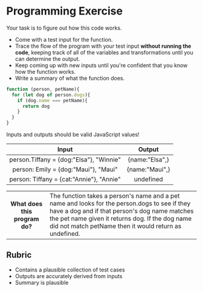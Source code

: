 # Programming Exercise

Your task is to figure out how this code works.

* Come with a test input for the function.
* Trace the flow of the program with your test input **without running the code**, keeping track of all of the variables and transformations until you can determine the output.
* Keep coming up with new inputs until you're confident that you know how the function works.
* Write a summary of what the function does.

```js
function (person, petName){
  for (let dog of person.dogs){
    if (dog.name === petName){
      return dog
    }
  }
}
```

Inputs and outputs should be valid JavaScript values!

| Input | Output |
| :---: | :---: |
|person.Tiffany = {dog:"Elsa"}, "Winnie" | {name:"Elsa",} |  
|person: Emily = {dog:"Maui"}, "Maui" | {name:"Maui",} |  
|person: Tiffany = {cat:"Annie"}, "Annie" | undefined | 

<table>
  <tr>
    <th>What does this program do?</th>
    <td>The function takes a person's name and a pet name and looks for the person.dogs to see if they have a dog and if that person's dog name matches the pet name given it returns dog. If the dog name did not match petName then it would return as undefined.
</td>
  </tr>
</table>

## Rubric

* Contains a plausible collection of test cases
* Outputs are accurately derived from inputs
* Summary is plausible

